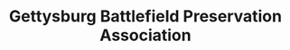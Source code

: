 ---
layout: repo
title: "Gettysburg Battlefield Preservation Association"
id: 14033
permalink: repos/14033/
---